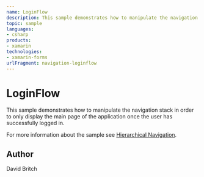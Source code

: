 ```yaml
---
name: LoginFlow
description: This sample demonstrates how to manipulate the navigation stack in order to only display the main page of the application once the user has success...
topic: sample
languages:
- csharp
products:
- xamarin
technologies:
- xamarin-forms
urlFragment: navigation-loginflow
---
```

LoginFlow
=========

This sample demonstrates how to manipulate the navigation stack in order to only display the main page of the application once the user has successfully logged in.

For more information about the sample see [Hierarchical Navigation](http://developer.xamarin.com/guides/cross-platform/xamarin-forms/user-interface/navigation/hierarchical/).

Author
------

David Britch
